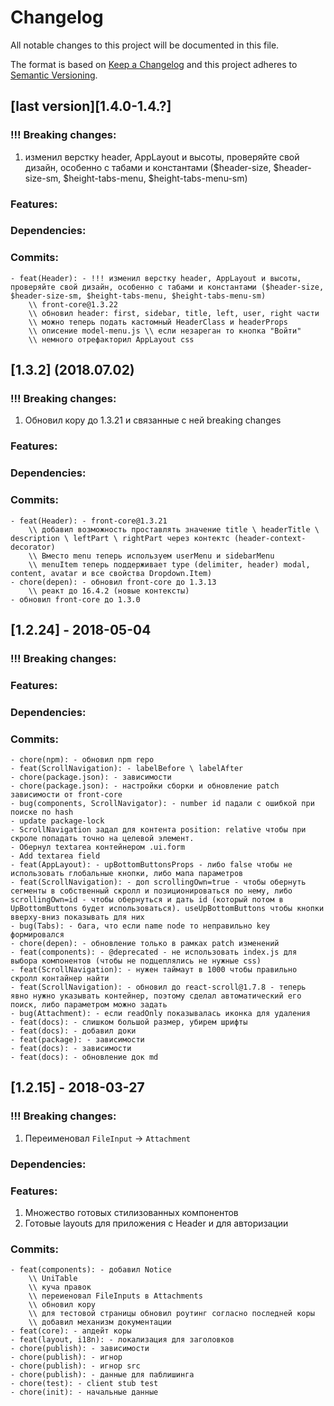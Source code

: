 # Changelog
All notable changes to this project will be documented in this file.

The format is based on [Keep a Changelog](http://keepachangelog.com/en/1.0.0/)
and this project adheres to [Semantic Versioning](http://semver.org/spec/v2.0.0.html).

## [last version][1.4.0-1.4.?]
### !!! Breaking changes:
1. изменил верстку header, AppLayout и высоты, проверяйте свой дизайн, особенно с табами и константами ($header-size, $header-size-sm, $height-tabs-menu, $height-tabs-menu-sm) 

### Features:

### Dependencies:

### Commits:
    - feat(Header): - !!! изменил верстку header, AppLayout и высоты, проверяйте свой дизайн, особенно с табами и константами ($header-size, $header-size-sm, $height-tabs-menu, $height-tabs-menu-sm)
        \\ front-core@1.3.22 
        \\ обновил header: first, sidebar, title, left, user, right части 
        \\ можно теперь подать кастомный HeaderClass и headerProps 
        \\ описение model-menu.js \\ если незареган то кнопка "Войти" 
        \\ немного отрефакторил AppLayout css
    
## [1.3.2] (2018.07.02)
### !!! Breaking changes:
1. Обновил кору до 1.3.21 и связанные с ней breaking changes 

### Features:

### Dependencies:

### Commits:
    - feat(Header): - front-core@1.3.21
        \\ добавил возможность проставлять значение title \ headerTitle \ description \ leftPart \ rightPart через контектс (header-context-decorator) 
        \\ Вместо menu теперь используем userMenu и sidebarMenu 
        \\ menuItem теперь поддерживает type (delimiter, header) modal, content, avatar и все свойства Dropdown.Item)  
    - chore(depen): - обновил front-core до 1.3.13 
        \\ реакт до 16.4.2 (новые контексты) 
    - обновил front-core до 1.3.0
    
    
## [1.2.24] - 2018-05-04
### !!! Breaking changes:

### Features:

### Dependencies:

### Commits:
    - chore(npm): - обновил npm repo
    - feat(ScrollNavigation): - labelBefore \ labelAfter
    - chore(package.json): - зависимости
    - chore(package.json): - настройки сборки и обновление patch зависимости от front-core
    - bug(components, ScrollNavigator): - number id падали с ошибкой при поиске по hash
    - update package-lock 
    - ScrollNavigation задал для контента position: relative чтобы при скроле попадать точно на целевой элемент. 
    - Обернул textarea контейнером .ui.form 
    - Add textarea field 
    - feat(AppLayout): - upBottomButtonsProps - либо false чтобы не использовать глобальные кнопки, либо мапа параметров
    - feat(ScrollNavigation): - доп scrollingOwn=true - чтобы обернуть сегменты в собственный скролл и позиционироваться по нему, либо scrollingOwn=id - чтобы обернуться и дать id (который потом в UpBottomButtons будет использоваться). useUpBottomButtons чтобы кнопки вверху-вниз показывать для них
    - bug(Tabs): - бага, что если name node то неправильно key формировался
    - chore(depen): - обновление только в рамках patch изменений
    - feat(components): - @deprecated - не использовать index.js для выбора компонентов (чтобы не подцеплялись не нужные css)
    - feat(ScrollNavigation): - нужен таймаут в 1000 чтобы правильно скролл контайнер найти
    - feat(ScrollNavigation): - обновил до react-scroll@1.7.8 - теперь явно нужно указывать контейнер, поэтому сделал автоматический его поиск, либо параметром можно задать
    - bug(Attachment): - если readOnly показывалась иконка для удаления
    - feat(docs): - слишком большой размер, убирем шрифты
    - feat(docs): - добавил доки
    - feat(package): - зависимости
    - feat(docs): - зависимости
    - feat(docs): - обновление док md

## [1.2.15] - 2018-03-27
### !!! Breaking changes:
1. Переименовал `FileInput` -> `Attachment`

### Dependencies:

### Features:
1. Множество готовых стилизованных компонентов
1. Готовые layouts для приложения c Header и для авторизации

### Commits:
    - feat(components): - добавил Notice 
        \\ UniTable 
        \\ куча правок 
        \\ переиеновал FileInputs в Attachments 
        \\ обновил кору 
        \\ для тестовой страницы обновил роутинг согласно последней коры 
        \\ добавил механизм документации
    - feat(core): - апдейт коры
    - feat(layout, i18n): - локализация для заголовков
    - chore(publish): - зависимости
    - chore(publish): - игнор
    - chore(publish): - игнор src
    - chore(publish): - данные для паблишинга
    - chore(test): - client stub test
    - chore(init): - начальные данные
